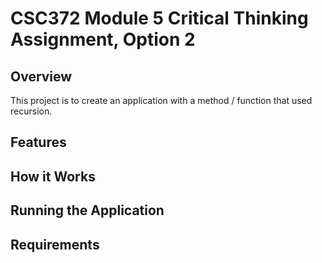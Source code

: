# CSC372 Module 5 Critical Thinking Assignment, Option 2

## Overview
This project is to create an application with a method / function that used recursion.

## Features

## How it Works

## Running the Application

## Requirements
